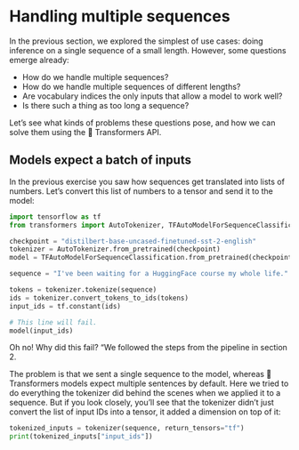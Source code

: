 # Handling multiple sequences
In the previous section, we explored the simplest of use cases: doing inference on a single sequence of a small length. However, some questions emerge already:

- How do we handle multiple sequences?
- How do we handle multiple sequences of different lengths?
- Are vocabulary indices the only inputs that allow a model to work well?
- Is there such a thing as too long a sequence?
  
Let’s see what kinds of problems these questions pose, and how we can solve them using the 🤗 Transformers API.


## Models expect a batch of inputs

In the previous exercise you saw how sequences get translated into lists of numbers. Let’s convert this list of numbers to a tensor and send it to the model:

```python
import tensorflow as tf
from transformers import AutoTokenizer, TFAutoModelForSequenceClassification

checkpoint = "distilbert-base-uncased-finetuned-sst-2-english"
tokenizer = AutoTokenizer.from_pretrained(checkpoint)
model = TFAutoModelForSequenceClassification.from_pretrained(checkpoint)

sequence = "I've been waiting for a HuggingFace course my whole life."

tokens = tokenizer.tokenize(sequence)
ids = tokenizer.convert_tokens_to_ids(tokens)
input_ids = tf.constant(ids)

# This line will fail.
model(input_ids)
```

Oh no! Why did this fail? “We followed the steps from the pipeline in section 2.

The problem is that we sent a single sequence to the model, whereas 🤗 Transformers models expect multiple sentences by default. 
Here we tried to do everything the tokenizer did behind the scenes when we applied it to a sequence. 
But if you look closely, you’ll see that the tokenizer didn’t just convert the list of input IDs into a tensor, it added a dimension on top of it:

```python
tokenized_inputs = tokenizer(sequence, return_tensors="tf")
print(tokenized_inputs["input_ids"])
```


